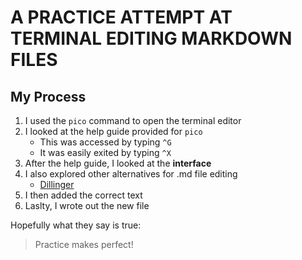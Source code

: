 # A PRACTICE ATTEMPT AT TERMINAL EDITING MARKDOWN FILES 
## My Process 
1. I used the `pico` command to open the terminal editor 
2. I looked at the help guide provided for `pico` 
   * This was accessed by typing `^G`
   * It was easily exited by typing `^X`
3. After the help guide, I looked at the **interface** 
4. I also explored other alternatives for .md file editing 
   * [Dillinger](dillinger.io)
5. I then added the correct text 
6. Laslty, I wrote out the new file 

Hopefully what they say is true: 
> Practice makes perfect!

